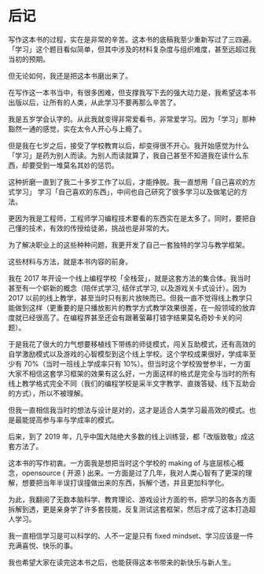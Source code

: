 # 后记

写作这本书的过程，实在是非常的辛苦。这本书的底稿我至少重新写过了三四遍。「学习」这个题目看似简单，但其中涉及的材料复杂度与组织难度，甚至远超过我当初的预期。

但无论如何，我还是把这本书磨出来了。

在写作这一本书当中，有很多困难，但支撑我写下去的强大动力是，我希望这本书出版以后，让所有的人类，从此学习不要再那么辛苦了。

我是五岁学会认字的。从此我就变得非常爱看书，非常爱学习。因为「学习」那种豁然一通的感觉，实在太令人开心与上瘾了。

但是我在七岁之后，接受了学校教育以后，却变得很不开心。我开始感觉为什么「学习」是药为别人而读。为别人而读就算了，我自己甚至不知道我在读什么东西，却要受到一堆莫名其妙的惩罚。

这种折磨一直到了我二十多岁工作了以后，才能挣脱。我一直想用「自己喜欢的方式学习」 学习「自己喜欢的东西」，中间也自己研究了很多学习以及做笔记的方法。

更因为我是工程师，工程师学习编程技术要看的东西实在是太多了。同时，要把自己懂的技术，有效的传授给徒弟，挑战也是非常的大。

为了解决职业上的这些种种问题，我更开发了自己一套独特的学习与教学框架。

这些材料与方法，就是本书内容的前身。

我在 2017 年开设一个线上编程学校「全栈营」，就是这套方法的集合体。我当时甚至有一个崭新的概念（陪伴式学习, 结伴式学习, 以及游戏关卡式设计）。因为 2017 以前的线上教学，甚至当时只有影片放映而已。但我一直不觉得线上教学只能做到这样（更重要的是只播放影片的教学方式教学效果很差，在一般领域的放弃度就已经很高了。在编程界甚至还会有跟著萤幕打错字结果莫名奇妙卡关的问题）。

于是我花了很大的力气想要移植线下带练的师徒模式，闯关互助模式，还有高效的自学激励模式以及游戏的心智模型到这个线上学校。这个学校成果很好，学成率至少有 70%（当时一班线上学成率只有 10%）。但当时这个学校毁誉参半，一方面大家不相信这套学习框架的效果有这么好，一方面这样的格式是完全与当时的所有线上教学格式完全不同（我们的编程学校是采半文字教学、直拨答疑、线下互助会的方式），所以不被理解。

但我一直相信我当时的想法与设计是对的，这才是适合人类学习最高效的模式。也是最能提高参与率与学成率的模式。

后来，到了 2019 年，几乎中国大陆绝大多数的线上训练营，都「改版致敬」成这套方法了。

这本书的写作初衷。一方面我是想把当时这个学校的 making of 与底层核心概念，opensource ( 开源 ) 出来。一方面是过了几年，我对人类心智有了更深的理解，想要把当年半误打误撞做出来的东西，拆解个透，并且更加科学化。

为此，我翻阅了无数本脑科学、教育理论、游戏设计方面的书，把学习的各各方面拆解到透，更是亲身学了许多套技能，反复测试这套框架，然后才成了这本打造超人学习。

我一直相信学习是可以科学的、人不一定是只有 fixed mindset、学习应该是一件充满喜悦、快乐的事。

我也希望大家在读完这本书之后，也能获得这本书带来的新快乐与新人生。